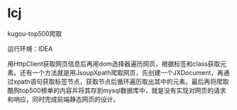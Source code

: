 # lcj
kugou-top500爬取

运行环境：IDEA

用HttpClient获取网页信息后再用dom选择器遍历网页，根据标签和class获取元素。还有一个方法就是用JsoupXpath爬取网页，先创建一个JXDocument，再通过xpath语句获取标签节点，获取节点后循环遍历取出其中的元素。最后再将爬取酷狗top500榜单的内容并将其存到mysql数据库中，就是没有实现对网页的请求和响应，同时完成前端静态网页的设计。
